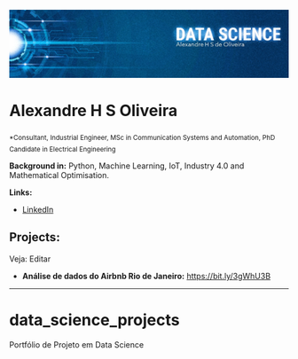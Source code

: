 
<p align="center">
  <img src="https://raw.githubusercontent.com/ahsoliveira/data_science_projects/master/Banner%202.jpeg" >
</p>

# Alexandre H S Oliveira
<sub>*Consultant, Industrial Engineer, MSc in Communication Systems and Automation, PhD Candidate in Electrical Engineering</sub>


**Background in:** Python, Machine Learning, IoT, Industry 4.0 and Mathematical Optimisation.

**Links:**
* [LinkedIn](https://www.linkedin.com/in/alexandrehsoliveira)


## Projects:
Veja:
Editar
* **Análise de dados do Airbnb Rio de Janeiro:**  https://bit.ly/3gWhU3B


---

# data_science_projects
Portfólio de Projeto em Data Science
